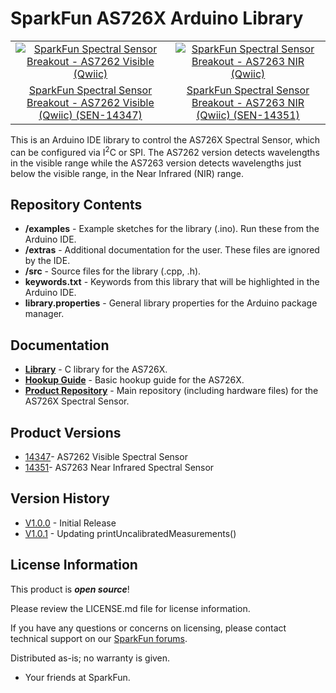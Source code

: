 SparkFun AS726X Arduino Library
========================================

<table class="table table-hover table-striped table-bordered">
  <tr>
   <td><a href="https://www.sparkfun.com/products/14347"><div align="center"><img src="https://cdn.sparkfun.com//assets/parts/1/2/3/2/6/14347-01.jpg" title="SparkFun Spectral Sensor Breakout - AS7262 Visible (Qwiic)"></div></a></center></td>
   <td><a href="https://www.sparkfun.com/products/14351"><div align="center"><img src="https://cdn.sparkfun.com//assets/parts/1/2/3/3/8/14351-01.jpg" title="SparkFun Spectral Sensor Breakout - AS7263 NIR (Qwiic)"></div></a></td>
  </tr>
  <tr>
    <td><div align="center"> <a href="https://www.sparkfun.com/products/14347">SparkFun Spectral Sensor Breakout - AS7262 Visible (Qwiic) (SEN-14347)</a></div></td>
    <td><div align="center"> <a href="https://www.sparkfun.com/products/14351">SparkFun Spectral Sensor Breakout - AS7263 NIR (Qwiic) (SEN-14351)</a></div></td>
  </tr>
</table>

This is an Arduino IDE library to control the AS726X Spectral Sensor, which can be configured via I<sup>2</sup>C or SPI. The AS7262 version detects wavelengths in the visible range while the AS7263 version detects wavelengths just below the visible range, in the Near Infrared (NIR) range.

Repository Contents
-------------------

* **/examples** - Example sketches for the library (.ino). Run these from the Arduino IDE. 
* **/extras** - Additional documentation for the user. These files are ignored by the IDE. 
* **/src** - Source files for the library (.cpp, .h).
* **keywords.txt** - Keywords from this library that will be highlighted in the Arduino IDE. 
* **library.properties** - General library properties for the Arduino package manager. 

Documentation
--------------
* **[Library](https://github.com/sparkfun/Qwiic_Spectral_Sensor_AS726X)** - C library for the AS726X.
* **[Hookup Guide](https://learn.sparkfun.com/tutorials/as726x-nirvi)** - Basic hookup guide for the AS726X.
* **[Product Repository](https://github.com/sparkfun/Qwiic_Spectral_Sensor_AS726X)** - Main repository (including hardware files) for the AS726X Spectral Sensor.

Product Versions
----------------
* [14347](https://www.sparkfun.com/products/14347)- AS7262 Visible Spectral Sensor
* [14351](https://www.sparkfun.com/products/14351)- AS7263 Near Infrared Spectral Sensor

Version History
---------------
* [V1.0.0](https://github.com/sparkfun/Sparkfun_AS726X_Arduino_Library/releases/tag/V1.0.0) - Initial Release
* [V1.0.1](https://github.com/sparkfun/Sparkfun_AS726X_Arduino_Library/releases/tag/V1.0.1) - Updating printUncalibratedMeasurements()


License Information
-------------------

This product is _**open source**_! 

Please review the LICENSE.md file for license information. 

If you have any questions or concerns on licensing, please contact technical support on our [SparkFun forums](https://forum.sparkfun.com/viewforum.php?f=152).

Distributed as-is; no warranty is given.

- Your friends at SparkFun.

_<COLLABORATION CREDIT>_
